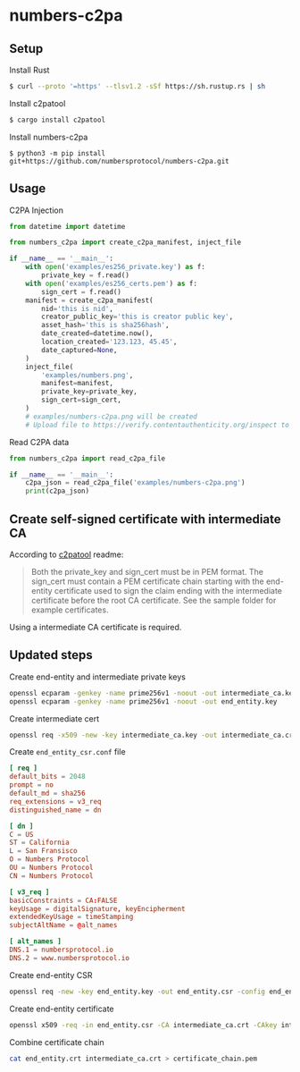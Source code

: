 # numbers-c2pa


## Setup

Install Rust

```bash
$ curl --proto '=https' --tlsv1.2 -sSf https://sh.rustup.rs | sh
```

Install c2patool

```bash
$ cargo install c2patool
```

Install numbers-c2pa

```
$ python3 -m pip install git+https://github.com/numbersprotocol/numbers-c2pa.git
```

## Usage

C2PA Injection

```python
from datetime import datetime

from numbers_c2pa import create_c2pa_manifest, inject_file

if __name__ == '__main__':
    with open('examples/es256_private.key') as f:
        private_key = f.read()
    with open('examples/es256_certs.pem') as f:
        sign_cert = f.read()
    manifest = create_c2pa_manifest(
        nid='this is nid',
        creator_public_key='this is creator public key',
        asset_hash='this is sha256hash',
        date_created=datetime.now(),
        location_created='123.123, 45.45',
        date_captured=None,
    )
    inject_file(
        'examples/numbers.png',
        manifest=manifest,
        private_key=private_key,
        sign_cert=sign_cert,
    )
    # examples/numbers-c2pa.png will be created
    # Upload file to https://verify.contentauthenticity.org/inspect to view C2PA data
```

Read C2PA data

```python
from numbers_c2pa import read_c2pa_file

if __name__ == '__main__':
    c2pa_json = read_c2pa_file('examples/numbers-c2pa.png')
    print(c2pa_json)

```

## Create self-signed certificate with intermediate CA

According to [c2patool](https://github.com/contentauth/c2patool#appendix-creating-and-using-an-x509-certificate) readme:

> Both the private_key and sign_cert must be in PEM format. The sign_cert must contain a PEM certificate chain starting with the end-entity certificate used to sign the claim ending with the intermediate certificate before the root CA certificate. See the sample folder for example certificates.

Using a intermediate CA certificate is required.

## Updated steps

Create end-entity and intermediate private keys

```bash
openssl ecparam -genkey -name prime256v1 -noout -out intermediate_ca.key
openssl ecparam -genkey -name prime256v1 -noout -out end_entity.key
```

Create intermediate cert

```bash
openssl req -x509 -new -key intermediate_ca.key -out intermediate_ca.crt -subj "/CN=Numbers Intermediate CA" -days 365 -sha256
```

Create `end_entity_csr.conf` file

```conf
[ req ]
default_bits = 2048
prompt = no
default_md = sha256
req_extensions = v3_req
distinguished_name = dn

[ dn ]
C = US
ST = California
L = San Fransisco
O = Numbers Protocol
OU = Numbers Protocol
CN = Numbers Protocol

[ v3_req ]
basicConstraints = CA:FALSE
keyUsage = digitalSignature, keyEncipherment
extendedKeyUsage = timeStamping
subjectAltName = @alt_names

[ alt_names ]
DNS.1 = numbersprotocol.io
DNS.2 = www.numbersprotocol.io
```

Create end-entity CSR

```bash
openssl req -new -key end_entity.key -out end_entity.csr -config end_entity_csr.conf
```

Create end-entity certificate

```bash
openssl x509 -req -in end_entity.csr -CA intermediate_ca.crt -CAkey intermediate_ca.key -out end_entity.crt -days 365 -CAcreateserial -extfile end_entity_csr.conf -extensions v3_req -sha256
```

Combine certificate chain

```bash
cat end_entity.crt intermediate_ca.crt > certificate_chain.pem
```
